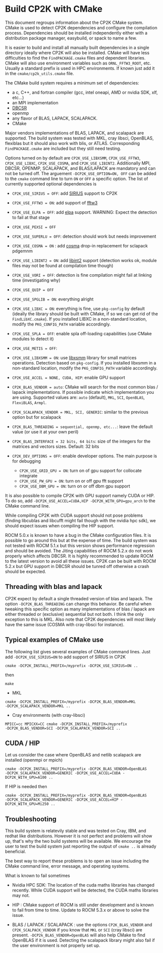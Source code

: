 # Build CP2K with CMake

This document regroups information about the CP2K CMake system. CMake is used to
detect CP2K dependencies and configure the compilation process. Dependencies
should be installed independently either with a distribution package manager,
easybuild, or spack to name a few.

It is easier to build and install all manually built dependencies in a single
directory ideally where CP2K will also be installed. CMake will have less
difficulties to find the `FindPACKAGE.cmake` files and dependent libraries. CMake
will also use environment variables such as `ORNL_FFTW3_ROOT`, etc. Usually a
standard prefix is used in HPC environments. If known just add it in the
`cmake/cp2k_utils.cmake` file.

The CMake build system requires a minimum set of dependencies:

- a c, C++, and fortran compiler (gcc, intel oneapi, AMD or nvidia SDK, xlf, etc...)
- an MPI implementation
- [DBCSR](https://cp2k.github.io/dbcsr/develop/)
- openmp
- any flavor of BLAS, LAPACK, SCALAPACK.
- CMake

Major vendors implementations of BLAS, LAPACK, and scalapack are supported. The
build system was tested with MKL, cray libsci, OpenBLAS, flexiblas but it should
also work with blis, or ATLAS. Corresponding `FindPACKAGE.cmake` are included but
they still need testing.

Options turned on by default are `CP2K_USE_LIBXSMM`, `CP2K_USE_FFTW3`,
`CP2K_USE_LIBXC`, `CP2K_USE_COSMA`, and `CP2K_USE_LIBINT2`. Additionally MPI, DBCSR,
OPENMP, SCALAPACK, and BLAS/LAPACK are mandatory and can not be turned off. The
arguement `-DCP2K_USE_OPTION=ON, OFF` can be added to the `cmake` command line to
turn `ON` or `OFF` a specific option. The list of currently supported optional
dependencies is

- `CP2K_USE_SIRIUS = OFF`: add [SIRIUS](https://github.com/electronic-structure/SIRIUS)
  support to CP2K

- `CP2K_USE_FFTW3 = ON`: add support of [fftw3](https://www.fftw.org)

- `CP2K_USE_ELPA = OFF`: add [elpa](https://elpa.mpcdf.mpg.de) support. WARNING: Expect the
  detection to fail at that stage

- `CP2K_USE_PEXSI = OFF`

- `CP2K_USE_SUPERLU = OFF`: detection should work but needs improvement

- `CP2K_USE_COSMA = ON` : add [cosma](https://github.com/eth-cscs/COSMA) drop-in
  replacement for sclapack pdgemnm

- `CP2K_USE_LIBINT2 = ON`: add [libint2](https://github.com/evaleev/libint) support
  (detection works ok, module files may not be found at compilation time though)

- `CP2K_USE_VORI = OFF`: detection is fine compilation might fail at linking time
  (investigating why)

- `CP2K_USE_QUIP = OFF`

- `CP2K_USE_SPGLIB = ON`: everything alright

- `CP2K_USE_LIBXC = ON`: everything is fine, use `pkg-config` by default (ideally
  the library should be built with CMake, if so we can get rid of the
  `FindLibXC.cmake`). If you installed LIBXC in a non-standard location,
  modify the `PKG_CONFIG_PATH` variable accordingly.

- `CP2K_USE_SPLA = OFF`: enable spla off-loading capabilities (use CMake modules
  to detect it)

- `CP2K_USE_METIS = OFF`:

- `CP2K_USE_LIBXSMM = ON`: use [libxsmm](https://libxsmm.readthedocs.io/en/latest/)
  library for small matrices operations. Detection based on `pkg-config`. If you
  installed libxsmm in a non-standard location, modify the `PKG_CONFIG_PATH` variable
  accordingly.

- `CP2K_USE_ACCEL = NONE, CUDA, HIP`: enable GPU support

- `CP2K_BLAS_VENDOR = auto`: CMake will search for the most common blas / lapack
  implementations. If possible indicate which implementation you are using. Supported
  values are: `auto` (default), `MKL`, `SCI`, `OpenBLAS`, `FlexiBLAS`, `Armpl`.

- `CP2K_SCALAPACK_VENDOR = MKL, SCI, GENERIC`: similar to the previous option but for
  scalapack

- `CP2K_BLAS_THREADING = sequential, openmp, etc...`: leave the default value (or
  use it at your own peril)

- `CP2K_BLAS_INTERFACE = 32 bits, 64 bits`: size of the integers for the matrices
  and vectors sizes. Default: 32 bits

- `CP2K_DEV_OPTIONS = OFF`: enable developer options. The main purpose is for
  debugging

  - `CP2K_USE_GRID_GPU = ON`: turn on of gpu support for collocate integrate
  - `CP2K_USE_PW_GPU = ON`: turn on or off gpu fft support
  - `CP2K_USE_DBM_GPU = ON`: turn on or off dbm gpu support

It is also possible to compile CP2K with GPU support namely CUDA or HIP. To do
so, add `-DCP2K_USE_ACCEL=CUDA,HIP -DCP2K_WITH_GPU=gpu_arch` to the CMake
command line.

While compiling CP2K with CUDA support should not pose problems (finding
libcublas and libcufft might fail though with the nvidia hpc sdk), we should
expect issues when compiling the HIP support.

ROCM 5.0.x is known to have a bug in the CMake configuration files. It is
possible to go around this but at the expense of time. The build system was not
tested with ROCM 5.1.x but this version shows performance regression and should
be avoided. The Jiting capabilities of ROCM 5.2.x do not work properly which
affects DBCSR. It is highly recommended to update ROCM to the latest version to
avoid all these issues. CP2K can be built with ROCM 5.2.x but GPU support in
DBCSR should be tunred off otherwise a crash should be expected.

## Threading with blas and lapack

CP2K expect by default a single threaded version of blas and lapack. The option
`-DCP2K_BLAS_THREADING` can change this behavior. Be careful when tweaking this
specific option as many implementations of blas / lapack are either threaded or
(exclusive) sequential but not both. I think the only exception to this is MKL.
Also note that CP2K dependencies will most likely have the same issue (COSMA
with cray-libsci for instance).

## Typical examples of CMake use

The following list gives several examples of CMake command lines. Just add
`-DCP2K_USE_SIRIUS=ON` to add support of SIRIUS in CP2K

```shell
cmake -DCP2K_INSTALL_PREFIX=/myprefix -DCP2K_USE_SIRIUS=ON ..
```

then

```shell
make
```

- MKL

```shell
cmake -DCP2K_INSTALL_PREFIX=/myprefix -DCP2K_BLAS_VENDOR=MKL
-DCP2K_SCALAPACK_VENDOR=MKL ..
```

- Cray environments (with cray-libsci)

```shell
MPICC=cc MPICXX=CC cmake -DCP2K_INSTALL_PREFIX=/myprefix
-DCP2K_BLAS_VENDOR=SCI -DCP2K_SCALAPACK_VENDOR=SCI ..
```

## CUDA / HIP

Let us consider the case where OpenBLAS and netlib scalapack are installed
(openmpi or mpich)

```shell
cmake -DCP2K_INSTALL_PREFIX=/myprefix -DCP2K_BLAS_VENDOR=OpenBLAS
-DCP2K_SCALAPACK_VENDOR=GENERIC -DCP2K_USE_ACCEL=CUDA -DCP2K_WITH_GPU=A100 ..
```

If HIP is needed then

```shell
cmake -DCP2K_INSTALL_PREFIX=/myprefix -DCP2K_BLAS_VENDOR=OpenBLAS
-DCP2K_SCALAPACK_VENDOR=GENERIC -DCP2K_USE_ACCEL=HIP -DCP2K_WITH_GPU=Mi250 ..
```

## Troubleshooting

This build system is relatevily stable and was tested on Cray, IBM, and redhat
like distributions. However it is not perfect and problems will show up, that's
why the two build systems will be available. We encourage the user to test the
build system just reporting the output of `cmake ..` is already beneficial.

The best way to report these problems is to open an issue including the CMake
command line, error message, and operating systems.

What is known to fail sometimes

- Nvidia HPC SDK: The location of the cuda maths libraries has changed
  recently. While CUDA support will be detected, the CUDA maths libraries may not.

- HIP : CMake support of ROCM is still under development and is known to fail
  from time to time. Update to ROCM 5.3.x or above to solve the issue.

- BLAS / LAPACK / SCALAPACK : use the options `CP2K_BLAS_VENDOR` and
  `CP2K_SCALPACK_VENDOR` if you know that `MKL` or `SCI` (cray libsci) are
  present. `-DCP2k_BLAS_VENDOR=OpenBLAS` will also help CMake to find OpenBLAS if
  it is used. Detecting the scalapack library might also fail if the user
  environment is not properly set up.
